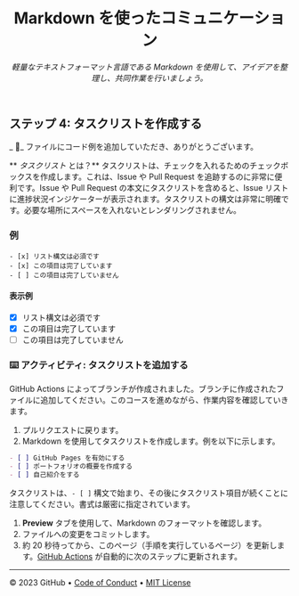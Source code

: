 <header>

<!--
<<< 作成者メモ: コースヘッダー >>>
1280×640 の画像、文頭大文字で書かれたコースタイトル、そして強調された簡潔な説明を含めてください。
リポジトリ設定で、テンプレートリポジトリを有効にし、1280×640 のソーシャル画像を追加し、ヘッドブランチを自動削除してください。
オープンソースライセンスを追加してください。GitHub は MIT ライセンスを使用しています。
-->

# Markdown を使ったコミュニケーション

_軽量なテキストフォーマット言語である Markdown を使用して、アイデアを整理し、共同作業を行いましょう。_

</header>

<!--
<<< 著者メモ: ステップ 4 >>>
前のステップを承認することから、このステップを開始してください。
用語を定義し、docs.github.com へのリンクを貼ってください。
-->

## ステップ 4: タスクリストを作成する

_ :partying_face:_ ファイルにコード例を追加していただき、ありがとうございます。

** _タスクリスト_ とは？** タスクリストは、チェックを入れるためのチェックボックスを作成します。これは、Issue や Pull Request を追跡するのに非常に便利です。Issue や Pull Request の本文にタスクリストを含めると、Issue リストに進捗状況インジケーターが表示されます。タスクリストの構文は非常に明確です。必要な場所にスペースを入れないとレンダリングされません。

### 例

```
- [x] リスト構文は必須です
- [x] この項目は完了しています
- [ ] この項目は完了していません
```

#### 表示例

- [x] リスト構文は必須です
- [x] この項目は完了しています
- [ ] この項目は完了していません

### :keyboard: アクティビティ: タスクリストを追加する

GitHub Actions によってブランチが作成されました。ブランチに作成されたファイルに追加してください。このコースを進めながら、作業内容を確認していきます。

1. プルリクエストに戻ります。
1. Markdown を使用してタスクリストを作成します。例を以下に示します。

```md
- [ ] GitHub Pages を有効にする
- [ ] ポートフォリオの概要を作成する
- [ ] 自己紹介をする
```

タスクリストは、`- [ ]` 構文で始まり、その後にタスクリスト項目が続くことに注意してください。書式は厳密に指定されています。

1. **Preview** タブを使用して、Markdown のフォーマットを確認します。
1. ファイルへの変更をコミットします。
1. 約 20 秒待ってから、このページ（手順を実行しているページ）を更新します。[GitHub Actions](https://docs.github.com/en/actions) が自動的に次のステップに更新されます。

<footer>

<footer>

<!--
  <<< Author notes: Footer >>>
  Add a link to get support, GitHub status page, code of conduct, license link.
-->

---

&copy; 2023 GitHub &bull; [Code of Conduct](https://www.contributor-covenant.org/version/2/1/code_of_conduct/code_of_conduct.md) &bull; [MIT License](https://gh.io/mit)

</footer>
